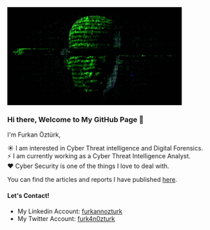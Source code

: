 <img align="center" src="https://github.com/furk4n0zturk/furk4n0zturk/blob/main/img/hacker.gif" width="400px" />

### Hi there, Welcome to My GitHub Page 👋

I'm Furkan Öztürk, 

:sunny: I am interested in Cyber Threat intelligence and Digital Forensics.  <br>
:zap: I am currently working as a Cyber Threat Intelligence Analyst. <br>
:heart: Cyber Security is one of the things I love to deal with.

You can find the articles and reports I have published [here](https://github.com/furk4n0zturk/furk4n0zturk/tree/main/My%20Content).

#### Let's Contact!

- My Linkedin Account: [furkannozturk](https://www.linkedin.com/in/furkannozturk/) 
- My Twitter Account: [furk4n0zturk](https://twitter.com/furk4n0zturk) 
